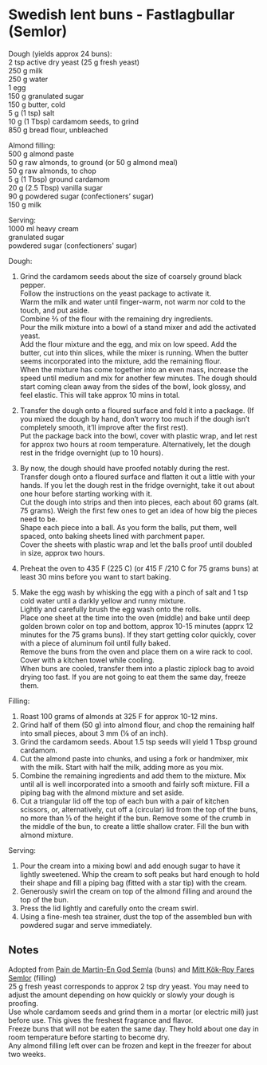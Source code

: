 # Swedish lent buns - Fastlagbullar (Semlor)

Dough (yields approx 24 buns):  
2 tsp active dry yeast (25 g fresh yeast)  
250 g milk  
250 g water  
1 egg  
150 g granulated sugar  
150 g butter, cold  
5 g (1 tsp) salt  
10 g (1 Tbsp) cardamom seeds, to grind  
850 g bread flour, unbleached  

Almond filling:  
500 g almond paste  
50 g raw almonds, to ground (or 50 g almond meal)  
50 g raw almonds, to chop  
5 g (1 Tbsp) ground cardamom  
20 g (2.5 Tbsp) vanilla sugar  
90 g powdered sugar (confectioners’ sugar)  
150 g milk

Serving:  
1000 ml heavy cream  
granulated sugar  
powdered sugar (confectioners' sugar)

Dough:  
1. Grind the cardamom seeds about the size of coarsely ground black pepper.  
Follow the instructions on the yeast package to activate it.  
Warm the milk and water until finger-warm, not warm nor cold to the touch, and put aside.  
Combine ⅔ of the flour with the remaining dry ingredients.  
Pour the milk mixture into a bowl of a stand mixer and add the activated yeast.  
Add the flour mixture and the egg, and mix on low speed. Add the butter, cut into thin slices, while the mixer is running. When the butter seems incorporated into the mixture, add the remaining flour.  
When the mixture has come together into an even mass, increase the speed until medium and mix for another few minutes. The dough should start coming clean away from the sides of the bowl, look glossy, and feel elastic. This will take approx 10 mins in total.

1. Transfer the dough onto a floured surface and fold it into a package. (If you mixed the dough by hand, don’t worry too much if the dough isn’t completely smooth, it’ll improve after the first rest).  
Put the package back into the bowl, cover with plastic wrap, and let rest for approx two hours at room temperature. Alternatively, let the dough rest in the fridge overnight (up to 10 hours).

1. By now, the dough should have proofed notably during the rest.  
Transfer dough onto a floured surface and flatten it out a little with your hands. If you let the dough rest in the fridge overnight, take it out about one hour before starting working with it.  
Cut the dough into strips and then into pieces, each about 60 grams (alt. 75 grams). Weigh the first few ones to get an idea of how big the pieces need to be.  
Shape each piece into a ball. As you form the balls, put them, well spaced, onto baking sheets lined with parchment paper.  
Cover the sheets with plastic wrap and let the balls proof until doubled in size, approx two hours.

1. Preheat the oven to 435 F (225 C) (or 415 F /210 C for 75 grams buns) at least 30 mins before you want to start baking.

1. Make the egg wash by whisking the egg with a pinch of salt and 1 tsp cold water until a darkly yellow and runny mixture.  
Lightly and carefully brush the egg wash onto the rolls.  
Place one sheet at the time into the oven (middle) and bake until deep golden brown color on top and bottom, approx 10-15 minutes (apprx 12 minutes for the 75 grams buns). If they start getting color quickly, cover with a piece of aluminum foil until fully baked.  
Remove the buns from the oven and place them on a wire rack to cool. Cover with a kitchen towel while cooling.  
When buns are cooled, transfer them into a plastic ziplock bag to avoid drying too fast. If you are not going to eat them the same day, freeze them.

Filling:  
1. Roast 100 grams of almonds at 325 F for approx 10-12 mins.
1. Grind half of them (50 g) into almond flour, and chop the remaining half into small pieces, about 3 mm (⅛ of an inch).  
1. Grind the cardamom seeds. About 1.5 tsp seeds will yield 1 Tbsp ground cardamom.  
1. Cut the almond paste into chunks, and using a fork or handmixer, mix with the milk. Start with half the milk, adding more as you mix.
1. Combine the remaining ingredients and add them to the mixture. Mix until all is well incorporated into a smooth and fairly soft mixture. Fill a piping bag with the almond mixture and set aside.
1. Cut a triangular lid off the top of each bun with a pair of kitchen scissors, or, alternatively, cut off a (circular) lid from the top of the buns, no more than ⅓ of the height if the bun. Remove some of the crumb in the middle of the bun, to create a little shallow crater. Fill the bun with almond mixture.

Serving:  
1. Pour the cream into a mixing bowl and add enough sugar to have it lightly sweetened. Whip the cream to soft peaks but hard enough to hold their shape and fill a piping bag (fitted with a star tip) with the cream.
1. Generously swirl the cream on top of the almond filling and around the top of the bun.
1. Press the lid lightly and carefully onto the cream swirl.
1. Using a fine-mesh tea strainer, dust the top of the assembled bun with powdered sugar and serve immediately.

## Notes
Adopted from [Pain de Martin-En God Semla](http://paindemartin.se/?p=2073) (buns) and [Mitt Kök-Roy Fares Semlor](https://mittkok.expressen.se/recept/semlor-roy-fares/) (filling)  
25 g fresh yeast corresponds to approx 2 tsp dry yeast. You may need to adjust the amount depending on how quickly or slowly your dough is proofing.  
Use whole cardamom seeds and grind them in a mortar (or electric mill) just before use. This gives the freshest fragrance and flavor.  
Freeze buns that will not be eaten the same day. They hold about one day in room temperature before starting to become dry.  
Any almond filling left over can be frozen and kept in the freezer for about two weeks.




